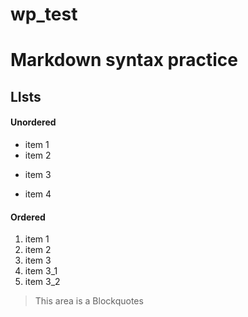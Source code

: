 # wp_test

# Markdown syntax practice

## LIsts
#### Unordered
- item 1
- item 2
* item 3
- item 4

#### Ordered
1. item 1
1. item 2
2. item 3
  2. item 3_1
  3. item 3_2

>This area is a Blockquotes
>
